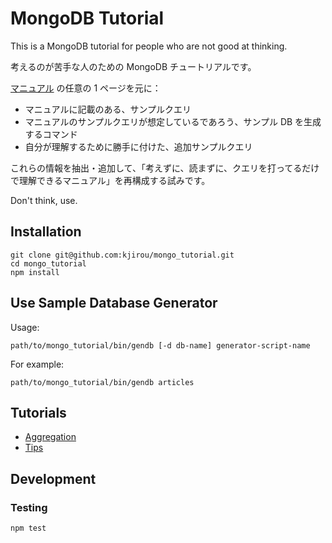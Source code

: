 MongoDB Tutorial
================

This is a MongoDB tutorial for people who are not good at thinking.

考えるのが苦手な人のための MongoDB チュートリアルです。

[マニュアル](http://docs.mongodb.org/manual/) の任意の 1 ページを元に：

- マニュアルに記載のある、サンプルクエリ
- マニュアルのサンプルクエリが想定しているであろう、サンプル DB を生成するコマンド
- 自分が理解するために勝手に付けた、追加サンプルクエリ

これらの情報を抽出・追加して、「考えずに、読まずに、クエリを打ってるだけで理解できるマニュアル」を再構成する試みです。

Don't think, use.


## Installation

```
git clone git@github.com:kjirou/mongo_tutorial.git
cd mongo_tutorial
npm install
```


## Use Sample Database Generator

Usage:

```
path/to/mongo_tutorial/bin/gendb [-d db-name] generator-script-name
```

For example:

```
path/to/mongo_tutorial/bin/gendb articles
```


## Tutorials

- [Aggregation](tutorials/aggregation.md)
- [Tips](tutorials/tips.md)


## Development

### Testing

```
npm test
```
